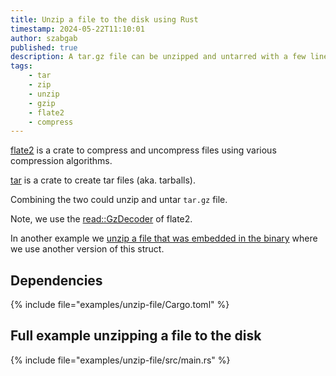 ```yaml
---
title: Unzip a file to the disk using Rust
timestamp: 2024-05-22T11:10:01
author: szabgab
published: true
description: A tar.gz file can be unzipped and untarred with a few lines of Rust code.
tags:
    - tar
    - zip
    - unzip
    - gzip
    - flate2
    - compress
---
```



[flate2](https://crates.io/crates/flate2) is a crate to compress and uncompress files using various compression algorithms.


[tar](https://crates.io/crates/tar) is a crate to create tar files (aka. tarballs).

Combining the two could unzip and untar `tar.gz` file.

Note, we use the [read::GzDecoder](https://docs.rs/flate2/latest/flate2/read/struct.GzDecoder.html) of flate2.

In another example we [unzip a file that was embedded in the binary](/unzip-file-embedded-in-code) where we use another
version of this struct.

## Dependencies

{% include file="examples/unzip-file/Cargo.toml" %}

## Full example unzipping a file to the disk

{% include file="examples/unzip-file/src/main.rs" %}





